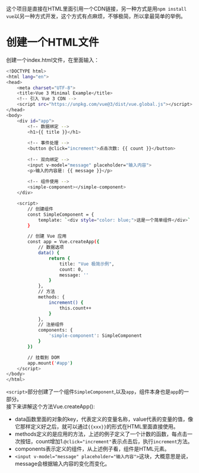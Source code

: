 这个项目是直接在HTML里面引用一个CDN链接，另一种方式是用`npm install vue`以另一种方式开发，这个方式有点麻烦，不够极简，所以拿最简单的举例。

# 创建一个HTML文件
创建一个index.html文件，在里面输入：<br>
```bash
<!DOCTYPE html>
<html lang="en">
<head>
    <meta charset="UTF-8">
    <title>Vue 3 Minimal Example</title>
    <!-- 引入 Vue 3 CDN -->
    <script src="https://unpkg.com/vue@3/dist/vue.global.js"></script>
</head>
<body>
    <div id="app">
        <!-- 数据绑定 -->
        <h1>{{ title }}</h1>
        
        <!-- 事件处理 -->
        <button @click="increment">点击次数: {{ count }}</button>
        
        <!-- 双向绑定 -->
        <input v-model="message" placeholder="输入内容">
        <p>输入的内容是: {{ message }}</p>
        
        <!-- 组件使用 -->
        <simple-component></simple-component>
    </div>

    <script>
        // 创建组件
        const SimpleComponent = {
            template: `<div style="color: blue;">这是一个简单组件</div>`
        }

        // 创建 Vue 应用
        const app = Vue.createApp({
            // 数据选项
            data() {
                return {
                    title: "Vue 极简示例",
                    count: 0,
                    message: ''
                }
            },
            // 方法
            methods: {
                increment() {
                    this.count++
                }
            },
            // 注册组件
            components: {
                'simple-component': SimpleComponent
            }
        })

        // 挂载到 DOM
        app.mount('#app')
    </script>
</body>
</html>
```
`<script>`部分创建了一个组件`SimpleComponent`,以及`app`，组件本身也是`app`的一部分。<br>
接下来讲解这个方法Vue.createApp():
* data函数里面的对象的key，代表定义的变量名称，value代表的变量的值，像它那样定义好之后，就可以通过`{{xxx}}`的形式在HTML里面直接使用。<br>
* methods定义的是应用的方法，上述的例子定义了一个计数的函数，每点击一次按钮，count增加1.`@click="increment"`表示点击后，执行`increment`方法。<br>
* components表示定义的组件，从上述例子看，组件是HTML元素。
* `<input v-model="message" placeholder="输入内容">`这块，大概意思是说，message会根据输入内容的变化而变化。